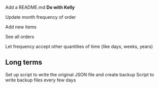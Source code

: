 Add a README.md **Do with Kelly**

Update month frequency of order

Add new items

See all orders

Let frequency accept other quantities of time (like days, weeks, years)

Long terms
----------
Set up script to write the original JSON file and create backup
Script to write backup files every few days
